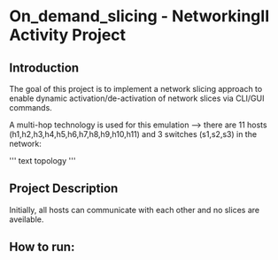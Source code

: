 # On_demand_slicing - NetworkingII Activity Project #

## Introduction ##
The goal of this project is to implement a network slicing approach to enable dynamic activation/de-activation of network slices via CLI/GUI commands.

A multi-hop technology is used for this emulation --> there are 11 hosts (h1,h2,h3,h4,h5,h6,h7,h8,h9,h10,h11) and 3 switches (s1,s2,s3) in the network:

''' text
topology
'''

## Project Description ##
Initially, all hosts can communicate with each other and no slices are aveilable.

## How to run: ##

